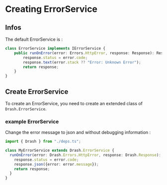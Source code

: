 # Creating ErrorService

## Infos

The default ErrorService is :

```typescript
class ErrorService implements IErrorService {
    public runOnError(error: Errors.HttpError, response: Response): Response {
        response.status = error.code;
        response.text(error.stack ?? "Error: Unknown Error");
        return response;
    }
}
```

## Create ErrorService

To create an ErrorService, you need to create an extended class of `Drash.ErrorService`.

### example ErrorService

Change the error message to json and without debugging information :

```typescript
import { Drash } from "./deps.ts";

class MyErrorService extends Drash.ErrorService {
  runOnError(error: Drash.Errors.HttpError, response: Drash.Response): Drash.Response {
    response.status = error.code;
    response.json({error: error.message});
    return response;
  }
}
```
